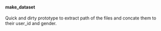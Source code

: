 #### make_dataset
Quick and dirty prototype to extract path of the files and concate them to their user_id and gender.